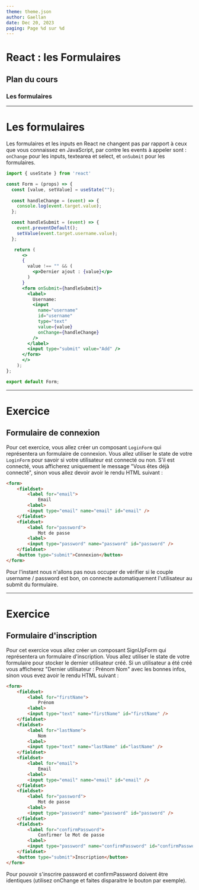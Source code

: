 ```yaml
---
theme: theme.json
author: Gaellan
date: Dec 20, 2023
paging: Page %d sur %d
---
```


# React : les Formulaires

## Plan du cours

### Les formulaires

---

# Les formulaires

Les formulaires et les inputs en React ne changent pas par rapport à ceux que vous connaissez en JavaScript, par contre les events à appeler sont : `onChange` pour les inputs, textearea et select, et `onSubmit` pour les formulaires.

```jsx
import { useState } from 'react'

const Form = (props) => {
  const [value, setValue] = useState("");
  
  const handleChange = (event) => {
    console.log(event.target.value);
  };

  const handleSubmit = (event) => {
    event.preventDefault();
    setValue(event.target.username.value);
  };

   return (
      <>
      {
        value !== "" && (
          <p>Dernier ajout : {value}</p>
        )
      }
      <form onSubmit={handleSubmit}>
        <label>
          Username:
          <input
          	name="username"
          	id="username"
            type="text"
            value={value}
            onChange={handleChange}
          />
        </label>
        <input type="submit" value="Add" />
      </form>
      </>
    );
};

export default Form;
```

---

# Exercice

## Formulaire de connexion

Pour cet exercice, vous allez créer un composant `LoginForm` qui représentera un formulaire de connexion. Vous allez utiliser le state de votre `LoginForm` pour savoir si votre utilisateur est connecté ou non. S'il est connecté, vous afficherez uniquement le message "Vous êtes déjà connecté", sinon vous allez devoir avoir le rendu HTML suivant :

```html
<form>
    <fieldset>
        <label for="email">
            Email
        <label>
        <input type="email" name="email" id="email" />
    </fieldset>
    <fieldset>
        <label for="password">
            Mot de passe
        <label>
        <input type="password" name="password" id="password" />
    </fieldset>
    <button type="submit">Connexion</button>
</form>
```

Pour l'instant nous n'allons pas nous occuper de vérifier si le couple username / password est bon, on connecte automatiquement l'utilisateur au submit du formulaire.

---

# Exercice

## Formulaire d'inscription

Pour cet exercice vous allez créer un composant SignUpForm qui représentera un formulaire d'inscription. Vous allez utiliser le state de votre formulaire pour stocker le dernier utilisateur créé. Si un utilisateur a été créé vous afficherez "Dernier utilisateur : Prénom Nom" avec les bonnes infos, sinon vous evez avoir le rendu HTML suivant :

```html
<form>
	<fieldset>
        <label for="firstName">
            Prénom
        <label>
        <input type="text" name="firstName" id="firstName" />
    </fieldset>
    <fieldset>
        <label for="lastName">
            Nom
        <label>
        <input type="text" name="lastName" id="lastName" />
    </fieldset>
    <fieldset>
        <label for="email">
            Email
        <label>
        <input type="email" name="email" id="email" />
    </fieldset>
    <fieldset>
        <label for="password">
            Mot de passe
        <label>
        <input type="password" name="password" id="password" />
    </fieldset>
    <fieldset>
        <label for="confirmPassword">
            Confirmer le Mot de passe
        <label>
        <input type="password" name="confirmPassword" id="confirmPassword" />
    </fieldset>
    <button type="submit">Inscription</button>
</form>
```

Pour pouvoir s'inscrire password et confirmPassword doivent être identiques (utilisez onChange et faites disparaitre le bouton par exemple).